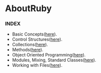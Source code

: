 # AboutRuby

### INDEX
- Basic Concepts([here](basic_concepts.md)).
- Control Structures([here](control_structures.md)).
- Collections([here](collections.md)).
- Methods([here](methods.md)).
- Object Oriented Programming([here](OOP.md)).
- Modules, Mixing, Standard Classes([here](modules_mixing_standard_classes.md)).
- Working with Files([here](working_with_files.md)).
